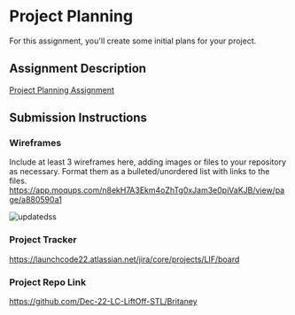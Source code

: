 # Project Planning
For this assignment, you'll create some initial plans for your project.

## Assignment Description
[Project Planning Assignment](https://education.launchcode.org/liftoff/modules/assignments/project-planning)

## Submission Instructions

### Wireframes

Include at least 3 wireframes here, adding images or files to your repository as necessary. Format them as a bulleted/unordered list with links to the files.
https://app.moqups.com/n8ekH7A3Ekm4oZhTg0xJam3e0piVaKJB/view/page/a880590a1

![updatedss](https://user-images.githubusercontent.com/108906488/207882450-915d5403-182f-4925-8a5c-a537795f9430.png)


### Project Tracker

https://launchcode22.atlassian.net/jira/core/projects/LIF/board

### Project Repo Link

https://github.com/Dec-22-LC-LiftOff-STL/Britaney
